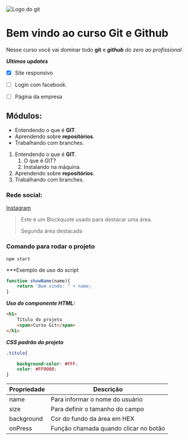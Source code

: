 ![Logo do git](https://avatars.githubusercontent.com/u/231765977?v=4)
# Bem vindo ao curso Git e Github
Nesse curso você vai dominar todo **git** e ***github*** _do zero ao profissional_

***Ultimos updates***
 - [x] Site responsivo
 - [ ] Login com facebook.
 - [ ] Página da empresa


## Módulos:
* Entendendo o que é **GIT**.
* Aprendendo sobre **repositórios**.
* Trabalhando com branches.

1.  Entendendo o que é **GIT**.
    1. O que é GIT?
    2. Instalando na máquina.
2.  Aprendendo sobre **repositórios**.
3.  Trabalhando com branches.

### Rede social:
[Instagram](https://instagram.com/sujeitoprogramador)

>Este é um Blockquote usado para destacar uma área.
>
>Segunda área destacada

### Comando para rodar o projeto
```
npm start
```

***Exemplo de uso do script
```js
function showName(name){
    return 'Bem vindo: " + name; 
}
```

***Uso do componente HTML:***
```html
<h1>
    Título do projeto
    <span>Curso Git</span>
</h1>
```

***CSS padrão do projeto***
```css
.titulo{

    background-color: #FFF;
    color: #FF0000;
}
```

Propriedade | Descrição
----------- | ----------
name | Para informar o nome do usuário
size | Para definir o tamanho do campo
background | Cor do fundo da área em HEX
onPress | Função chamada quando clicar no botão

